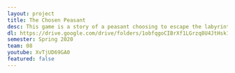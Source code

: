 ```yaml
---
layout: project
title: The Chosen Peasant
desc: This game is a story of a peasant choosing to escape the labyrinth created by the Demon King. He must overcome several ordeals in order to reach freedom, and at the very end of the labyrinth sits the Demon King himself. Throughout the labyrinth, there exist terrifying monsters, ranging from skeletons to dragons and liches. The peasant must defeat them all in order to proceed and reach the Demon King, and the final battle will decide his fate.
dl: https://drive.google.com/drive/folders/1obfqgoCIBrXf1LGrzq8U4JtHsk1am8Og?usp=sharing
semester: Spring 2020
team: 08
youtube: XvTjUD69GA0
featured: false
---
```


